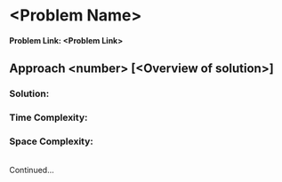 # &lt;Problem Name&gt;

#### Problem Link: &lt;Problem Link&gt;


## Approach &lt;number&gt; [&lt;Overview of solution&gt;]

### Solution:

### Time Complexity:

### Space Complexity:

<br>
Continued...


